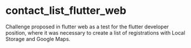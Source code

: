 # contact_list_flutter_web
Challenge proposed in flutter web as a test for the flutter developer position, where it was necessary to create a list of registrations with Local Storage and Google Maps.
